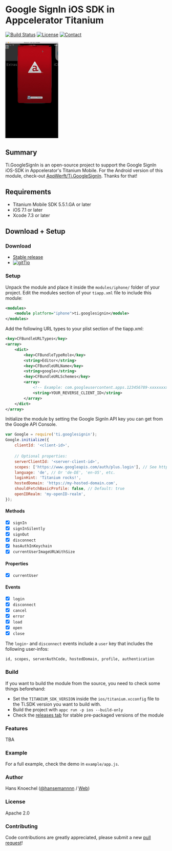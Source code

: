 # Google SignIn iOS SDK in Appcelerator Titanium
[![Build Status](https://travis-ci.org/hansemannn/titanium-google-signin.svg?branch=master)](https://travis-ci.org/hansemannn/titanium-google-signin) [![License](http://hans-knoechel.de/shields/shield-license.svg?v=1)](./LICENSE) [![Contact](http://hans-knoechel.de/shields/shield-twitter.svg?v=1)](http://twitter.com/hansemannnn)

<img src="example/demo.gif" height="300" alt="Google SignIn" />   
   
 Summary
---------------
Ti.GoogleSignIn is an open-source project to support the Google SignIn iOS-SDK in Appcelerator's Titanium Mobile. For the Android version of this module, check-out [AppWerft/Ti.GoogleSignIn](https://github.com/AppWerft/Ti.GoogleSignIn). Thanks for that!

Requirements
---------------
  - Titanium Mobile SDK 5.5.1.GA or later
  - iOS 7.1 or later
  - Xcode 7.3 or later

Download + Setup
---------------

### Download
  * [Stable release](https://github.com/hansemannn/Ti.GoogleSignIn/releases)
  * [![gitTio](http://hans-knoechel.de/shields/shield-gittio.svg)](http://gitt.io/component/ti.googlesignin)

### Setup
Unpack the module and place it inside the `modules/iphone/` folder of your project.
Edit the modules section of your `tiapp.xml` file to include this module:
```xml
<modules>
    <module platform="iphone">ti.googlesignin</module>
</modules>
```
Add the following URL types to your plist section of the tiapp.xml:
```xml
<key>CFBundleURLTypes</key>
<array>
    <dict>
        <key>CFBundleTypeRole</key>
        <string>Editor</string>
        <key>CFBundleURLName</key>
        <string>google</string>
        <key>CFBundleURLSchemes</key>
        <array>
            <!-- Example: com.googleusercontent.apps.123456789-xxxxxxxx -->
            <string>YOUR_REVERSE_CLIENT_ID</string>
        </array>
    </dict>
</array>
```

Initialize the module by setting the Google SignIn API key you can get from the Google API Console.
```javascript
var Google = require('ti.googlesignin');
Google.initialize({
    clientId: '<client-id>',

    // Optional properties:
    serverClientId: '<server-client-id>',
    scopes: ['https://www.googleapis.com/auth/plus.login'], // See https://developers.google.com/identity/protocols/googlescopes for more
    language: 'de', // Or 'de-DE', 'en-US', etc.
    loginHint: 'Titanium rocks!',
    hostedDomain: 'https://my-hosted-domain.com',
    shouldFetchBasicProfile: false, // Default: true
    openIDRealm: 'my-openID-realm',
});
```
#### Methods
- [x] `signIn`
- [x] `signInSilently`
- [x] `signOut`
- [x] `disconnect`
- [x] `hasAuthInKeychain`
- [x] `currentUserImageURLWithSize`

#### Properties
- [x] `currentUser`

#### Events
- [x] `login`
- [x] `disconnect`
- [x] `cancel`
- [x] `error`
- [x] `load`
- [x] `open`
- [x] `close`

The `login`- and `disconnect` events include a `user` key that includes the following user-infos:
```
id, scopes, serverAuthCode, hostedDomain, profile, authentication
```

### Build
If you want to build the module from the source, you need to check some things beforehand:
- Set the `TITANIUM_SDK_VERSION` inside the `ios/titanium.xcconfig` file to the Ti.SDK version you want to build with.
- Build the project with `appc run -p ios --build-only`
- Check the [releases tab](https://github.com/hansemannn/ti.googlesignin/releases) for stable pre-packaged versions of the module

### Features
TBA

### Example
For a full example, check the demo in `example/app.js`.

### Author
Hans Knoechel ([@hansemannnn](https://twitter.com/hansemannnn) / [Web](http://hans-knoechel.de))

### License
Apache 2.0

### Contributing
Code contributions are greatly appreciated, please submit a new [pull request](https://github.com/hansemannn/ti.googlesignin/pull/new/master)!
